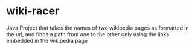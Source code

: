 # wiki-racer
Java Project that takes the names of two wikipedia pages as formatted in the url, and finds a path from one to the other only using the links embedded in the wikipedia page
